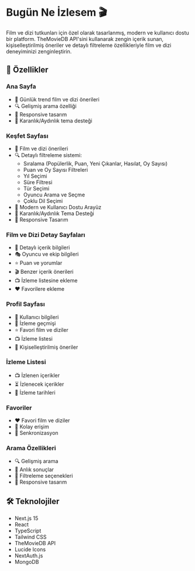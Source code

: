 # Bugün Ne İzlesem 🎬

Film ve dizi tutkunları için özel olarak tasarlanmış, modern ve kullanıcı dostu bir platform. TheMovieDB API'sini kullanarak zengin içerik sunan, kişiselleştirilmiş öneriler ve detaylı filtreleme özellikleriyle film ve dizi deneyiminizi zenginleştirin.

## 🌟 Özellikler

### Ana Sayfa
- 🎯 Günlük trend film ve dizi önerileri
- 🔍 Gelişmiş arama özelliği
- 📱 Responsive tasarım
- 🌙 Karanlık/Aydınlık tema desteği

### Keşfet Sayfası
- 🎯 Film ve dizi önerileri
- 🔍 Detaylı filtreleme sistemi:
  - Sıralama (Popülerlik, Puan, Yeni Çıkanlar, Hasılat, Oy Sayısı)
  - Puan ve Oy Sayısı Filtreleri
  - Yıl Seçimi
  - Süre Filtresi
  - Tür Seçimi
  - Oyuncu Arama ve Seçme
  - Çoklu Dil Seçimi
- 🎨 Modern ve Kullanıcı Dostu Arayüz
- 🌙 Karanlık/Aydınlık Tema Desteği
- 📱 Responsive Tasarım

### Film ve Dizi Detay Sayfaları
- 📝 Detaylı içerik bilgileri
- 🎭 Oyuncu ve ekip bilgileri
- ⭐ Puan ve yorumlar
- 🎬 Benzer içerik önerileri
- 📺 İzleme listesine ekleme
- ❤️ Favorilere ekleme

### Profil Sayfası
- 👤 Kullanıcı bilgileri
- 📝 İzleme geçmişi
- ⭐ Favori film ve diziler
- 📺 İzleme listesi
- 🎯 Kişiselleştirilmiş öneriler

### İzleme Listesi
- 📺 İzlenen içerikler
- ⏳ İzlenecek içerikler
- 📅 İzleme tarihleri

### Favoriler
- ❤️ Favori film ve diziler
- 📱 Kolay erişim
- 🔄 Senkronizasyon

### Arama Özellikleri
- 🔍 Gelişmiş arama
- 🎯 Anlık sonuçlar
- 🎨 Filtreleme seçenekleri
- 📱 Responsive tasarım

## 🛠️ Teknolojiler

- Next.js 15
- React
- TypeScript
- Tailwind CSS
- TheMovieDB API
- Lucide Icons
- NextAuth.js
- MongoDB